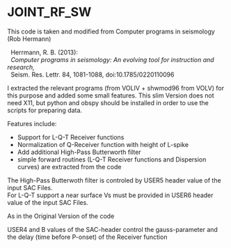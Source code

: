 
JOINT_RF_SW
===========

This code is taken and modified from Computer programs in seismology (Rob Hermann) 

&nbsp; Herrmann, R. B. (2013):  
&nbsp; *Computer programs in seismology: An evolving tool for instruction and research,*    
&nbsp; Seism. Res. Lettr. 84, 1081-1088, doi:10.1785/0220110096


I extracted the relevant programs (from VOLIV + shwmod96 from VOLV) for this purpose and added some small features.
This slim Version does not need X11, but python and obspy should be installed in order to use the scripts for preparing data.

Features include:

* Support for L-Q-T Receiver functions
* Normalization of Q-Receiver function with height of L-spike
* Add additional High-Pass Butterworth filter
* simple forward routines (L-Q-T Receiver functions and Dispersion curves) are extracted from the code

The High-Pass Butterwoth filter is controled by USER5 header value of the input SAC Files. <br>
For L-Q-T support a near surface Vs must be provided in USER6 header value of the input SAC Files.

As in the Original Version of the code

USER4 and B values of the SAC-header control the gauss-parameter and the delay (time before P-onset) of the Receiver function




